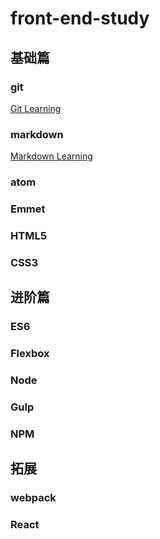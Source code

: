 # front-end-study

## 基础篇

### git

[Git Learning](./git/Git-Learning.md)

### markdown

[Markdown Learning](./markdown/Markdown-Learning.md)

### atom

### Emmet

### HTML5

### CSS3

## 进阶篇

### ES6

### Flexbox

### Node

### Gulp

### NPM

## 拓展

### webpack

### React
